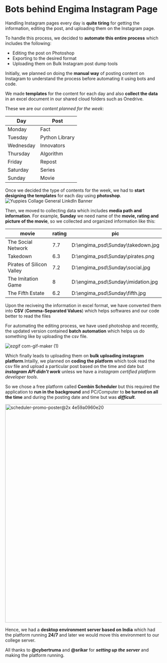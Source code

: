 # **Bots behind Engima Instagram Page**

Handling Instagram pages every day is **quite tiring** for getting the information, editing the post, and uploading them on the Instagram page.

To handle this process, we decided to **automate this entire process** which includes the following:
- Editing the post on Photoshop
- Exporting to the desired format
- Uploading them on Bulk Instagram post dump tools

Initially, we planned on doing the **manual way** of posting content on Instagram to understand the process before automating it using bots and code.

We made **templates** for the content for each day and also **collect the data** in an excel document in our shared cloud folders such as Onedrive.

These we are our *content planned for the week*:

| Day       | Post           |
| --------- | -------------- |
| Monday    | Fact           |
| Tuesday   | Python Library |
| Wednesday | Innovators     |
| Thursday  | Algorithm      |
| Friday    | Repost         |
| Saturday  | Series         |
| Sunday    | Movie          |

Once we decided the type of contents for the week, we had to **start designing the templates** for each day using **photoshop**.
![Yuppies Collage General LinkdIn Banner](https://user-images.githubusercontent.com/10435564/129452182-c0f89ca8-69be-4f1b-8f41-898833deda50.png)

Then, we moved to collecting data which includes **media path and information**. For example, **Sunday** we need name of the **movie, rating and picture of the movie**, so we collected and organized information like this:

| movie                     | rating | pic                                    |
| ------------------------- | ------ | -------------------------------------- |
| The Social Network        | 7.7    | D:\\engima\_psd\\Sunday\\takedown.jpg  |
| Takedown                  | 6.3    | D:\\engima\_psd\\Sunday\\pirates.png   |
| Pirates of Silicon Valley | 7.2    | D:\\engima\_psd\\Sunday\\social.jpg    |
| The Imitation Game        | 8      | D:\\engima\_psd\\Sunday\\imidation.jpg |
| The Fifth Estate          | 6.2    | D:\\engima\_psd\\Sunday\\fifth.jpg     | 

Upon the reciveing the information in excel format, we have converted them into **CSV** (**Comma-Separated Values**) which helps softwares and our code better to read the files

For automating the editing process, we have used photoshop and recently, the updated version contained **batch automation** which helps us do something like by uploading the csv file.

![ezgif com-gif-maker (1)](https://user-images.githubusercontent.com/10435564/129452483-59113fed-49fa-43c0-9b18-38df87477e73.gif)

Which finally leads to uploading them on **bulk uploading instagram platform**.Intailly, we planned on **coding the platform** which took read the csv file and upload a particular post based on the time and date but ***instagram API didn't work*** unless we have a *instagram certified platform developer tools*.

So we chose a free platform called **Combin Scheduler** but this required the application to **run in the background** and PC/Computer to **be turned on all the time** and during the posting date and time but was ***difficult***.

<img width="700" alt="scheduler-promo-poster@2x 4e59a0960e20" src="https://user-images.githubusercontent.com/10435564/129452755-71af31d7-052e-4492-ad8e-5063b2110bfe.png">

Hence, we had a **desktop environment server based on India** which had the platform running **24/7** and later we would move this environment to our college server.

All thanks to **@cybertruma** and **@srikar** for ***setting up the server*** and making the platform running.
